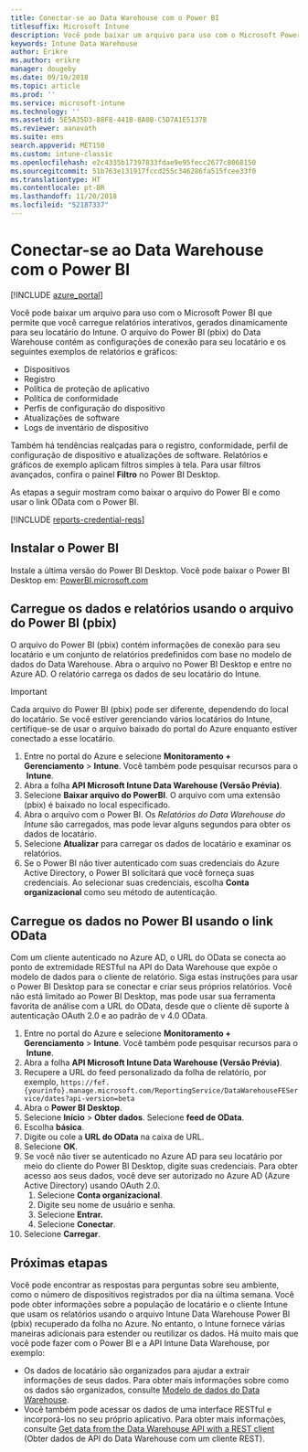 ```yaml
---
title: Conectar-se ao Data Warehouse com o Power BI
titlesuffix: Microsoft Intune
description: Você pode baixar um arquivo para uso com o Microsoft Power BI que permite que você carregue relatórios interativos gerados dinamicamente no locatário do Microsoft Intune.
keywords: Intune Data Warehouse
author: Erikre
ms.author: erikre
manager: dougeby
ms.date: 09/19/2018
ms.topic: article
ms.prod: ''
ms.service: microsoft-intune
ms.technology: ''
ms.assetid: 5E5A35D3-88F8-441B-8A0B-C5D7A1E5137B
ms.reviewer: aanavath
ms.suite: ems
search.appverid: MET150
ms.custom: intune-classic
ms.openlocfilehash: e2c4335b17397833fdae9e95fecc2677c8068150
ms.sourcegitcommit: 51b763e131917fccd255c346286fa515fcee33f0
ms.translationtype: HT
ms.contentlocale: pt-BR
ms.lasthandoff: 11/20/2018
ms.locfileid: "52187337"
---
```

# <a name="connect-to-the-data-warehouse-with-power-bi"></a>Conectar-se ao Data Warehouse com o Power BI

[!INCLUDE [azure_portal](./includes/azure_portal.md)]

Você pode baixar um arquivo para uso com o Microsoft Power BI que permite que você carregue relatórios interativos, gerados dinamicamente para seu locatário do Intune. O arquivo do Power BI (pbix) do Data Warehouse contém as configurações de conexão para seu locatário e os seguintes exemplos de relatórios e gráficos:  

  -  Dispositivos
  -  Registro
  -  Política de proteção de aplicativo
  -  Política de conformidade
  -  Perfis de configuração do dispositivo
  -  Atualizações de software
  -  Logs de inventário de dispositivo

Também há tendências realçadas para o registro, conformidade, perfil de configuração de dispositivo e atualizações de software. Relatórios e gráficos de exemplo aplicam filtros simples à tela. Para usar filtros avançados, confira o painel **Filtro** no Power BI Desktop.

As etapas a seguir mostram como baixar o arquivo do Power BI e como usar o link OData com o Power BI.

[!INCLUDE [reports-credential-reqs](./includes/reports-credential-reqs.md)]

## <a name="install-power-bi"></a>Instalar o Power BI

Instale a última versão do Power BI Desktop. Você pode baixar o Power BI Desktop em: [PowerBI.microsoft.com](https://powerbi.microsoft.com/desktop)

## <a name="load-the-data-and-reports-using-the-power-bi-file-pbix"></a>Carregue os dados e relatórios usando o arquivo do Power BI (pbix)

O arquivo do Power BI (pbix) contém informações de conexão para seu locatário e um conjunto de relatórios predefinidos com base no modelo de dados do Data Warehouse. Abra o arquivo no Power BI Desktop e entre no Azure AD. O relatório carrega os dados de seu locatário do Intune.

> [!Important]  
> Cada arquivo do Power BI (pbix) pode ser diferente, dependendo do local do locatário. Se você estiver gerenciando vários locatários do Intune, certifique-se de usar o arquivo baixado do portal do Azure enquanto estiver conectado a esse locatário.  

1.  Entre no portal do Azure e selecione **Monitoramento + Gerenciamento** > **Intune**. Você também pode pesquisar recursos para o  **Intune**.  
2.  Abra a folha **API Microsoft Intune Data Warehouse (Versão Prévia)**.
3.  Selecione **Baixar arquivo do PowerBI**. O arquivo com uma extensão (pbix) é baixado no local especificado.
4.  Abra o arquivo com o Power BI. Os *Relatórios do Data Warehouse do Intune* são carregados, mas pode levar alguns segundos para obter os dados de locatário.
5.  Selecione **Atualizar** para carregar os dados de locatário e examinar os relatórios.
6.  Se o Power BI não tiver autenticado com suas credenciais do Azure Active Directory, o Power BI solicitará que você forneça suas credenciais. Ao selecionar suas credenciais, escolha **Conta organizacional** como seu método de autenticação.

## <a name="load-the-data-in-power-bi-using-the-odata-link"></a>Carregue os dados no Power BI usando o link OData

Com um cliente autenticado no Azure AD, o URL do OData se conecta ao ponto de extremidade RESTful na API do Data Warehouse que expõe o modelo de dados para o cliente de relatório. Siga estas instruções para usar o Power BI Desktop para se conectar e criar seus próprios relatórios. Você não está limitado ao Power BI Desktop, mas pode usar sua ferramenta favorita de análise com a URL do OData, desde que o cliente dê suporte à autenticação OAuth 2.0 e ao padrão de v 4.0 OData.

1.  Entre no portal do Azure e selecione **Monitoramento + Gerenciamento** > **Intune**. Você também pode pesquisar recursos para o  **Intune**.  
2.  Abra a folha **API Microsoft Intune Data Warehouse (Versão Prévia)**.
3. Recupere a URL do feed personalizado da folha de relatório, por exemplo, `https://fef.{yourinfo}.manage.microsoft.com/ReportingService/DataWarehouseFEService/dates?api-version=beta`
4. Abra o **Power BI Desktop**.
5. Selecione **Início** > **Obter dados**. Selecione **feed de OData**.
6. Escolha **básica**.
7. Digite ou cole a **URL do OData** na caixa de URL.
8. Selecione **OK**.
9. Se você não tiver se autenticado no Azure AD para seu locatário por meio do cliente do Power BI Desktop, digite suas credenciais. Para obter acesso aos seus dados, você deve ser autorizado no Azure AD (Azure Active Directory) usando OAuth 2.0.  
    1.  Selecione **Conta organizacional**.  
    2.  Digite seu nome de usuário e senha.  
    3.  Selecione **Entrar.**  
    4.  Selecione **Conectar**.  
10. Selecione **Carregar**.

## <a name="next-steps"></a>Próximas etapas

Você pode encontrar as respostas para perguntas sobre seu ambiente, como o número de dispositivos registrados por dia na última semana. Você pode obter informações sobre a população de locatário e o cliente Intune que usam os relatórios usando o arquivo Intune Data Warehouse Power BI (pbix) recuperado da folha no Azure. No entanto, o Intune fornece várias maneiras adicionais para estender ou reutilizar os dados. Há muito mais que você pode fazer com o Power BI e a API Intune Data Warehouse, por exemplo:

<!-- -  You can use Power BI Desktop to create additional report types with your data. For example, you could create a custom chart representing the ratio of device manufactures in your enterprise. For more information about creating custom reports with Power BI and the Intune Data Warehouse, see `BLOG POST ON POWER BI`. -->
 -  Os dados de locatário são organizados para ajudar a extrair informações de seus dados. Para obter mais informações sobre como os dados são organizados, consulte [Modelo de dados do Data Warehouse](reports-ref-data-model.md).
 -  Você também pode acessar os dados de uma interface RESTful e incorporá-los no seu próprio aplicativo. Para obter mais informações, consulte [Get data from the Data Warehouse API with a REST client](reports-proc-data-rest.md) (Obter dados de API do Data Warehouse com um cliente REST).
